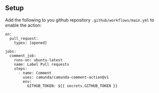 ## Setup

Add the following to you github repository `.github/workflows/main.yml` to enable the action:

```
on: 
  pull_request:
    types: [opened]

jobs:
  comment_job:
    runs-on: ubuntu-latest
    name: Label Pull requests
    steps:
      - name: Comment
        uses: camunda/camunda-comment-action@v1
        env:
          GITHUB_TOKEN: ${{ secrets.GITHUB_TOKEN }}
```

